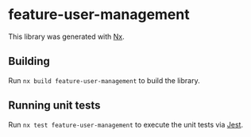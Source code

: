 # feature-user-management

This library was generated with [Nx](https://nx.dev).

## Building

Run `nx build feature-user-management` to build the library.

## Running unit tests

Run `nx test feature-user-management` to execute the unit tests via [Jest](https://jestjs.io).
